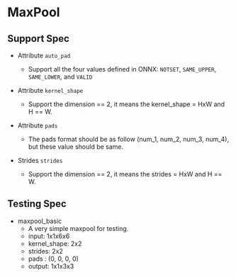# MaxPool

## Support Spec

* Attribute `auto_pad`
    * Support all the four values defined in ONNX: `NOTSET`, `SAME_UPPER`, `SAME_LOWER`, and `VALID`

* Attribute `kernel_shape`
    * Support the dimension == 2, it means the kernel_shape = HxW and H == W.
    
* Attribute `pads`
    * The pads format should be as follow (num_1, num_2, num_3, num_4), but these value should be same.

* Strides `strides`
    * Support the dimension == 2, it means the strides = HxW and H == W.

## Testing Spec

* maxpool_basic
    * A very simple maxpool for testing.
    * input: 1x1x6x6
    * kernel_shape: 2x2
    * strides: 2x2
    * pads : (0, 0, 0, 0)
    * output: 1x1x3x3
